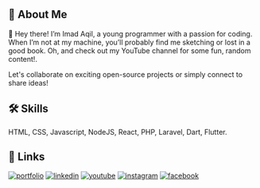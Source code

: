 
## 🚀 About Me
👋 Hey there! I’m Imad Aqil, a young programmer with a passion for coding. When I’m not at my machine, you’ll probably find me sketching or lost in a good book. Oh, and check out my YouTube channel for some fun, random content!.

Let's collaborate on exciting open-source projects or simply connect to share ideas!


## 🛠 Skills
HTML, CSS, Javascript, NodeJS, React, PHP, Laravel, Dart, Flutter.


## 🔗 Links
[![portfolio](https://img.shields.io/badge/portfolio-navy?style=for-the-badge&logo=ko-fi&logoColor=white)](https://portfolioaeshoku.vercel.app/)
[![linkedin](https://img.shields.io/badge/linkedin-0A66C2?style=for-the-badge&logo=linkedin&logoColor=white)](https://www.linkedin.com/in/imadaqilmj/)
[![youtube](https://img.shields.io/badge/youtube-red?style=for-the-badge&logo=youtube&logoColor=white)](https://www.youtube.com/@imaqil.mj)
[![instagram](https://img.shields.io/badge/instagram-E1306C?style=for-the-badge&logo=instagram&logoColor=white)](https://www.instagram.com/imaqilmj/)
[![facebook](https://img.shields.io/badge/facebook-1877F2?style=for-the-badge&logo=facebook&logoColor=white)](https://www.facebook.com/why.aslam/)

